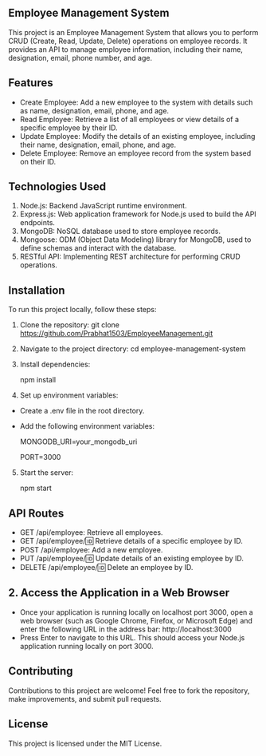 ## Employee Management System
This project is an Employee Management System that allows you to perform CRUD (Create, Read, Update, Delete) operations on employee records. It provides an API to manage employee information, including their name, designation, email, phone number, and age.

## Features
- Create Employee: Add a new employee to the system with details such as name, designation, email, phone, and age.
- Read Employee: Retrieve a list of all employees or view details of a specific employee by their ID.
- Update Employee: Modify the details of an existing employee, including their name, designation, email, phone, and age.
- Delete Employee: Remove an employee record from the system based on their ID.

## Technologies Used
1. Node.js: Backend JavaScript runtime environment.
2. Express.js: Web application framework for Node.js used to build the API endpoints.
3. MongoDB: NoSQL database used to store employee records.
4. Mongoose: ODM (Object Data Modeling) library for MongoDB, used to define schemas and interact with the database.
5. RESTful API: Implementing REST architecture for performing CRUD operations.


## Installation
To run this project locally, follow these steps:
1. Clone the repository:
   git clone https://github.com/Prabhat1503/EmployeeManagement.git
2. Navigate to the project directory:
   cd employee-management-system
3. Install dependencies:

   npm install
5. Set up environment variables:
- Create a .env file in the root directory.
- Add the following environment variables:   

    MONGODB_URI=your_mongodb_uri

    PORT=3000

5. Start the server:

    npm start

## API Routes
- GET /api/employee: Retrieve all employees.
- GET /api/employee/:id: Retrieve details of a specific employee by ID.
- POST /api/employee: Add a new employee.
- PUT /api/employee/:id: Update details of an existing employee by ID.
- DELETE /api/employee/:id: Delete an employee by ID.

## 2. Access the Application in a Web Browser
- Once your application is running locally on localhost port 3000, open a web browser (such as Google Chrome, Firefox, or Microsoft Edge) and enter the following URL in the address bar:
http://localhost:3000
- Press Enter to navigate to this URL. This should access your Node.js application running locally on port 3000.

## Contributing
Contributions to this project are welcome! Feel free to fork the repository, make improvements, and submit pull requests.

## License
This project is licensed under the MIT License.


  


